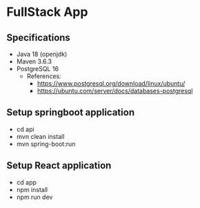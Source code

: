 # FullStack App
## Specifications
- Java 18 (openjdk)
- Maven 3.6.3
- PostgreSQL 16
  - References:
    - https://www.postgresql.org/download/linux/ubuntu/
    - https://ubuntu.com/server/docs/databases-postgresql


## Setup springboot application
- cd api
- mvn clean install
- mvn spring-boot:run

## Setup React application
- cd app
- npm install
- npm run dev
